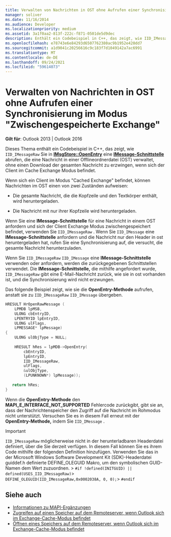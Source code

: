 ```yaml
---
title: Verwalten von Nachrichten in OST ohne Aufrufen einer Synchronisierung im Modus "Zwischengespeicherte Exchange"
manager: soliver
ms.date: 11/16/2014
ms.audience: Developer
ms.localizationpriority: medium
ms.assetid: 3a1f0aa2-813f-222c-f871-0501de5d9dec
description: Enthält ein Codebeispiel in C++, das zeigt, wie IID_IMessageRaw in IMsgStore::OpenEntry verwendet werden kann, um eine IMessage-Schnittstelle abzurufen, die eine Nachricht in einer Offlineordnerdatei (OST) verwaltet, ohne einen Download der gesamten Nachricht zu erzwingen, wenn sich der Client im cached Exchange Modus befindet.
ms.openlocfilehash: e78743e6e84293d6507762380ac9b1952e420dd7
ms.sourcegitcommit: a1d9041c20256616c9c183f7d1049142a7ac6991
ms.translationtype: MT
ms.contentlocale: de-DE
ms.lasthandoff: 09/24/2021
ms.locfileid: "59614073"
---
```

# <a name="manage-messages-in-ost-without-invoking-a-synchronization-in-cached-exchange-mode"></a>Verwalten von Nachrichten in OST ohne Aufrufen einer Synchronisierung im Modus "Zwischengespeicherte Exchange"

**Gilt für**: Outlook 2013 | Outlook 2016 
  
Dieses Thema enthält ein Codebeispiel in C++, das zeigt, wie `IID_IMessageRaw` Sie in **[IMsgStore::OpenEntry](imsgstore-openentry.md)** eine **[IMessage-Schnittstelle](imessageimapiprop.md)** abrufen, die eine Nachricht in einer Offlineordnerdatei (OST) verwaltet, ohne einen Download der gesamten Nachricht zu erzwingen, wenn sich der Client im Cache Exchange Modus befindet. 
  
Wenn sich ein Client im Modus "Cached Exchange" befindet, können Nachrichten im OST einen von zwei Zuständen aufweisen:
  
- Die gesamte Nachricht, die die Kopfzeile und den Textkörper enthält, wird heruntergeladen.
    
- Die Nachricht mit nur ihrer Kopfzeile wird heruntergeladen.
    
Wenn Sie eine **IMessage-Schnittstelle** für eine Nachricht in einem OST anfordern und sich der Client Exchange Modus zwischengespeichert befindet, verwenden Sie `IID_IMessageRaw` . Wenn Sie  `IID_IMessage` eine **IMessage-Schnittstelle** anfordern und die Nachricht nur den Header in ost heruntergeladen hat, rufen Sie eine Synchronisierung auf, die versucht, die gesamte Nachricht herunterzuladen. 
  
Wenn Sie  `IID_IMessageRaw`  `IID_IMessage` eine **IMessage-Schnittstelle** verwenden oder anfordern, werden die zurückgegebenen Schnittstellen verwendet. Die **IMessage-Schnittstelle,** die mithilfe angefordert wurde,  `IID_IMessageRaw` gibt eine E-Mail-Nachricht zurück, wie sie in ost vorhanden ist, und die Synchronisierung wird nicht erzwungen. 
  
Das folgende Beispiel zeigt, wie sie die **OpenEntry-Methode** aufrufen, anstatt sie zu  `IID_IMessageRaw`  `IID_IMessage` übergeben.
  
```cpp
HRESULT HrOpenRawMessage ( 
    LPMDB lpMSB,  
    ULONG cbEntryID,  
    LPENTRYID lpEntryID,  
    ULONG ulFlags,  
    LPMESSAGE* lpMessage) 
{ 
    ULONG ulObjType = NULL; 
 
    HRESULT hRes = lpMDB->OpenEntry( 
        cbEntryID, 
        lpEntryID, 
        IID_IMessageRaw, 
        ulFlags, 
        &ulObjType, 
        (LPUNKNOWN*) lpMessage)); 
 
   return hRes; 
} 

```

Wenn die **OpenEntry-Methode** den **MAPI_E_INTERFACE_NOT_SUPPORTED** Fehlercode zurückgibt, gibt sie an, dass der Nachrichtenspeicher den Zugriff auf die Nachricht im Rohmodus nicht unterstützt. Versuchen Sie es in diesem Fall erneut mit der **OpenEntry-Methode,** indem Sie  `IID_IMessage` .

> [!IMPORTANT]
>  `IID_IMessageRaw` möglicherweise nicht in der herunterladbaren Headerdatei definiert, über die Sie derzeit verfügen. In diesem Fall können Sie es ihrem Code mithilfe der folgenden Definition hinzufügen. Verwenden Sie das in der Microsoft Windows Software Development Kit (SDK)-Headerdatei guiddef.h definierte DEFINE_OLEGUID Makro, um den symbolischen GUID-Namen dem Wert zuzuordnen. >  `#if !defined(INITGUID) || defined(USES_IID_IMessageRaw)`>  `DEFINE_OLEGUID(IID_IMessageRaw,0x0002038A, 0, 0);`>  `#endif`
  
## <a name="see-also"></a>Siehe auch

- [Informationen zu MAPI-Ergänzungen](about-mapi-additions.md) 
- [Zugreifen auf einen Speicher auf dem Remoteserver, wenn Outlook sich im Exchange-Cache-Modus befindet](how-to-access-store-on-remote-server-in-cached-exchange-mode.md)
- [Öffnen eines Speichers auf dem Remoteserver, wenn Outlook sich im Exchange-Cache-Modus befindet](how-to-open-store-on-remote-server-in-cached-exchange-mode.md)

